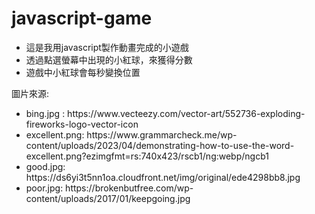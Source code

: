 # javascript-game
<ul><li>這是我用javascript製作動畫完成的小遊戲</li>
<li>透過點選螢幕中出現的小紅球，來獲得分數</li>
<li>遊戲中小紅球會每秒變換位置</li></ul>

圖片來源:
<ul class=" list-style-type:circle;"><li>bing.jpg : https://www.vecteezy.com/vector-art/552736-exploding-fireworks-logo-vector-icon</li>
<li class=" list-style-type:circle;">excellent.png: https://www.grammarcheck.me/wp-content/uploads/2023/04/demonstrating-how-to-use-the-word-excellent.png?ezimgfmt=rs:740x423/rscb1/ng:webp/ngcb1</li>
<li class=" list-style-type:circle;">good.jpg: https://ds6yi3t5nn1oa.cloudfront.net/img/original/ede4298bb8.jpg</li>
<li class=" list-style-type:circle;">poor.jpg: https://brokenbutfree.com/wp-content/uploads/2017/01/keepgoing.jpg</li></ul>
